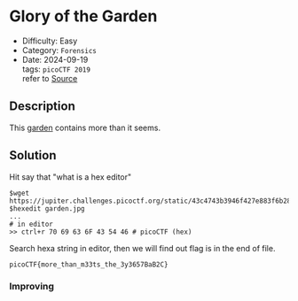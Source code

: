 # Glory of the Garden
- Difficulty: Easy
- Category: `Forensics`  
- Date: 2024-09-19  
tags: `picoCTF 2019`  
refer to [Source](https://play.picoctf.org/practice/challenge/44?page=5)

## Description
This [garden](https://jupiter.challenges.picoctf.org/static/43c4743b3946f427e883f6b286f47467/garden.jpg) contains more than it seems.

## Solution
Hit say that "what is a hex editor"
``` shell
$wget https://jupiter.challenges.picoctf.org/static/43c4743b3946f427e883f6b286f47467/garden.jpg
$hexedit garden.jpg
...
# in editor
>> ctrl+r 70 69 63 6F 43 54 46 # picoCTF (hex)
```
Search hexa string in editor, then we will find out flag is in the end of file.
``` plain
picoCTF{more_than_m33ts_the_3y3657BaB2C}
```

### Improving
